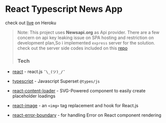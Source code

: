# React Typescript News App
check out [live](https://react-ts-news-app.herokuapp.com/) on Heroku
> Note: This project uses **Newsapi.org** as Api provider. There are a few concern on api key leaking issue on SPA hosting and restriction on development plan,So i implemented ```express``` server for the solution. check out the server side codes included on this [repo](https://github.com/hellonathapon/react-ts-news-app-express-server)   
> ### Tech

- [react] - react.js ```¯\_(ツ)_/¯```
- [typescript] - Javascript Superset ```@types/js```
- [react-content-loader] - SVG-Powered component to easily create placeholder loadings
- [react-image] - an ```<img>``` tag replacement and hook for React.js
- [react-error-boundary] - for handling Error on React component rendering


   [react]: <https://reactjs.org/>
   [typescript]: <https://www.typescriptlang.org/>
   [react-content-loader]: <https://github.com/danilowoz/react-content-loader>
   [react-image]: <https://github.com/mbrevda/react-image>
   [react-error-boundary]: <https://github.com/bvaughn/react-error-boundary/>
